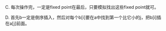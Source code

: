 C. 每次操作完，一定是fixed point在最后，只要模拟找出这些fixed point就可。

D. 首先b一定是倒序插入，然后对每个b[i]要在a中找到第一个比它小的j，把b[i]插在a[j]前面。

